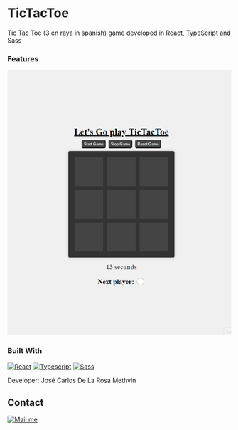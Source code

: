 # TicTacToe
Tic Tac Toe (3 en raya in spanish) game developed in React, TypeScript and Sass

### Features

![app](/Api.gif)
### Built With
[![React](https://img.shields.io/badge/React-22272E?style=for-the-badge&logo=react
)](https://es.react.dev/)
[![Typescript](https://img.shields.io/badge/Typescript-22272E?style=for-the-badge&logo=typescript)](https://www.typescriptlang.org/)
[![Sass](https://img.shields.io/badge/Sass-22272E?style=for-the-badge&logo=sass
)](https://sass-lang.com/)


Developer: José Carlos De La Rosa Methvin

[gmail_logo]: https://user-images.githubusercontent.com/6497827/62424751-c1b85480-b6f0-11e9-97de-096c0a980829.png
[gmail]: mailto:josekadeveloper@gmail.com?subject=Leyendo%20#Ecofriendly&body=Hi

## Contact
[![Mail me][gmail_logo]][gmail]
